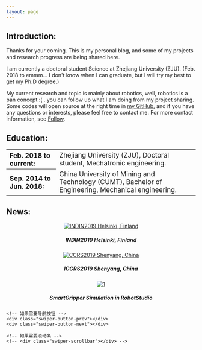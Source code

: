 ```yaml
---
layout: page
---
```


<h2>Introduction:</h2>

<p> 
Thanks for your coming. This is my personal blog, and some of my projects and research progress are being shared here.
</p>
<p> 
I am currently a doctoral student Science at Zhejiang University (ZJU). (Feb. 2018 to emmm... I don't know when I can graduate, but I will try my best to get my Ph.D degree.)
</p>
<P> 
My current research and topic is mainly about robotics, well, robotics is a pan concept :( . you can follow up what I am doing from my project sharing. Some codes will open source at the right time in <a href="https://github.com/HonghaoLYU" target="_blank">my GitHub</a>, and if you have any questions or interests, please feel free to contact me. For more contact information, see <a href="/english/follow" target="_blank">Follow</a>.
</p>

<h2>Education:</h2>

<table>
  <tr>
    <th style="font-size:1.1em; text-align:left;">Feb. 2018 to current:</th>
    <td style="font-size:1.1em; text-align:left;" >Zhejiang University (ZJU), Doctoral student, Mechatronic engineering.</td>
  </tr>
  <tr>
    <th style="font-size:1.1em; text-align:left;">Sep. 2014 to Jun. 2018:</th>
    <td style="font-size:1.1em; text-align:left;">China University of Mining and Technology (CUMT), Bachelor of Engineering, Mechanical engineering.</td>
  </tr>
</table>

<h2>News:</h2>

<script src="/js/swiper.min.js"></script>

<div class="swiper-container">
    <div class="swiper-wrapper">
        <div class="swiper-slide" style="text-align:center"> 
          <a href="https://honghaolyu.github.io/english/2019/07/26/indin19-log.html" target="_blank"> <img src="https://honghaolyu.github.io/assets/images/posts/1-1.jpg" alt="INDIN2019 Helsinki, Finland"/> </a> 
          <h5>INDIN2019 Helsinki, Finland</h5>
        </div>
        <div class="swiper-slide" style="text-align:center"> 
          <a href="https://honghaolyu.github.io/english/2019/08/14/ccrs2019-log.html" target="_blank"> <img src="https://honghaolyu.github.io/assets/images/posts/2-1.jpg" alt="CCRS2019 Shenyang, China"/> </a> 
          <h5>ICCRS2019 Shenyang, China</h5>
        </div>
        <div class="swiper-slide" style="text-align:center"> 
          <a href="https://honghaolyu.github.io/english/2019/09/01/yumi-smartgripper-simulation.html" target="_blank"> <img src="https://honghaolyu.github.io/assets/images/posts/3-1.jpg" alt="1"/> </a> 
          <h5>SmartGripper Simulation in RobotStudio</h5>
        </div>
    </div>
    <!-- 如果需要分页器 -->
    <div class="swiper-pagination"></div>
    
    <!-- 如果需要导航按钮 -->
    <div class="swiper-button-prev"></div>
    <div class="swiper-button-next"></div>
    
    <!-- 如果需要滚动条 -->
    <!-- <div class="swiper-scrollbar"></div> -->
</div>

<script>        
  var mySwiper = new Swiper ('.swiper-container', {
    direction: 'horizontal', // 垂直切换选项
    loop: true, // 循环模式选项
    // width: 600px;
    // height: 300px;

    // 如果需要分页器
    pagination: {
      el: '.swiper-pagination',
    },
    
    // 如果需要前进后退按钮
    navigation: {
      nextEl: '.swiper-button-next',
      prevEl: '.swiper-button-prev',
    },
    
    // 如果需要滚动条
    // scrollbar: {
    //   el: '.swiper-scrollbar',
    // },
  })        
</script>

<!-- {% include comments.html %} -->

